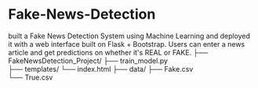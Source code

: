 # Fake-News-Detection
built a Fake News Detection System using Machine Learning and deployed it with a web interface built on Flask + Bootstrap. Users can enter a news article and get predictions on whether it's REAL or FAKE.
├── FakeNewsDetection_Project/
    ├── train_model.py         
    ├── templates/
            └── index.html
├── data/
   ├── Fake.csv            
   └── True.csv   
